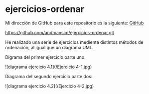 # ejercicios-ordenar
Mi dirección de GitHub para este repositorio es la siguiente: [GitHub](https://github.com/andmansim/ejercicios-ordenar.git)

https://github.com/andmansim/ejercicios-ordenar.git

He realizado una serie de ejercicios mediente distintos métodos de ordenación, al igual que un diagrama UML.

Digrama del primer ejercicio parte uno:

![diagrama ejercicio 4.1](/Ejercicio 4-1.jpg)

Diagrama del segundo ejercicio parte dos:

![diagrama ejercicio 4.2](/Ejercicio 4-2.jpg)
